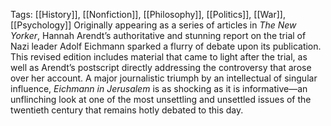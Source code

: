 Tags: [[History]], [[Nonfiction]], [[Philosophy]], [[Politics]], [[War]], [[Psychology]]
Originally appearing as a series of articles in _The New Yorker_, Hannah Arendt’s authoritative and stunning report on the trial of Nazi leader Adolf Eichmann sparked a flurry of debate upon its publication.
This revised edition includes material that came to light after the trial, as well as Arendt’s postscript directly addressing the controversy that arose over her account. A major journalistic triumph by an intellectual of singular influence, _Eichmann in Jerusalem_ is as shocking as it is informative—an unflinching look at one of the most unsettling and unsettled issues of the twentieth century that remains hotly debated to this day.